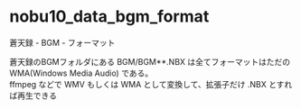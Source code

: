 # nobu10_data_bgm_format
蒼天録 - BGM - フォーマット

蒼天録のBGMフォルダにある BGM/BGM**.NBX は全てフォーマットはただの WMA(Windows Media Audio) である。  
ffmpeg などで WMV もしくは WMA として変換して、拡張子だけ .NBX とすれば再生できる
